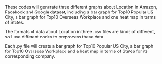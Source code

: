 These codes will generate three different graphs about Location in Amazon, Facebook and Google dataset, including a bar graph for Top10 Popular US City, a bar graph for Top10 Overseas Workplace and one heat map in terms of States.

The formats of data about Location in three .csv files are kinds of different, so I use different codes to preprocess these data.

Each .py file will create a bar graph for Top10 Popular US City, a bar graph for Top10 Overseas Workplace and a heat map in terms of States for its corresponding company.
